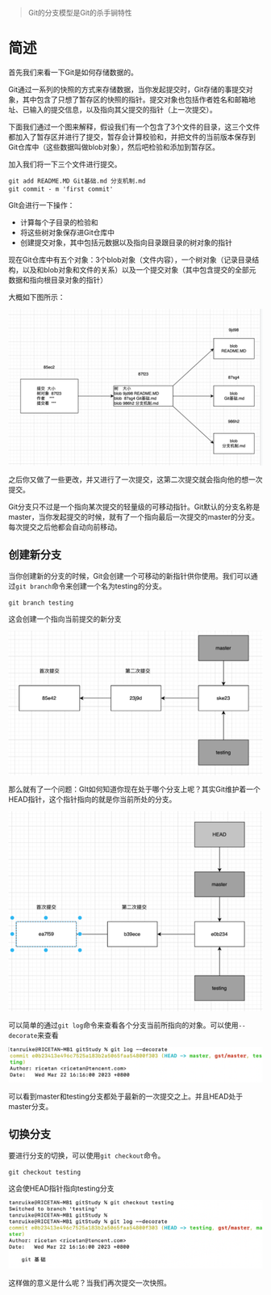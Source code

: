 > Git的分支模型是Git的杀手锏特性



# 简述

首先我们来看一下Git是如何存储数据的。

Git通过一系列的快照的方式来存储数据，当你发起提交时，Git存储的事提交对象，其中包含了只想了暂存区的快照的指针。提交对象也包括作者姓名和邮箱地址、已输入的提交信息，以及指向其父提交的指针（上一次提交）。

下面我们通过一个图来解释，假设我们有一个包含了3个文件的目录，这三个文件都加入了暂存区并进行了提交，暂存会计算校验和，并把文件的当前版本保存到Git仓库中（这些数据叫做blob对象），然后吧检验和添加到暂存区。

加入我们将一下三个文件进行提交。

```
git add README.MD Git基础.md 分支机制.md
git commit - m 'first commit'
```

GIt会进行一下操作：

- 计算每个子目录的检验和
- 将这些树对象保存进Git仓库中
- 创建提交对象，其中包括元数据以及指向目录跟目录的树对象的指针

现在Git仓库中有五个对象：3个blob对象（文件内容），一个树对象（记录目录结构，以及和blob对象和文件的关系）以及一个提交对象（其中包含提交的全部元数据和指向根目录对象的指针）

大概如下图所示：

![image-20230401120259900](./images/image-20230401120259900.png)

之后你又做了一些更改，并又进行了一次提交，这第二次提交就会指向他的想一次提交。



Git分支只不过是一个指向某次提交的轻量级的可移动指针。Git默认的分支名称是master，当你发起提交的时候，就有了一个指向最后一次提交的master的分支。每次提交之后他都会自动向前移动。

## 创建新分支

当你创建新的分支的时候，Git会创建一个可移动的新指针供你使用。我们可以通过`git branch`命令来创建一个名为testing的分支。

`git branch testing`

这会创建一个指向当前提交的新分支

![image-20230401135331349](./images/image-20230401135331349.png)

那么就有了一个问题：GIt如何知道你现在处于哪个分支上呢？其实Git维护着一个HEAD指针，这个指针指向的就是你当前所处的分支。

![image-20230401135934696](./images/image-20230401135934696.png)

可以简单的通过`git log`命令来查看各个分支当前所指向的对象。可以使用`--decorate`来查看

![image-20230401135721123](./images/image-20230401135721123.png)

可以看到master和testing分支都处于最新的一次提交之上。并且HEAD处于master分支。

## 切换分支

要进行分支的切换，可以使用`git checkout`命令。

`git checkout testing`

这会使HEAD指针指向testing分支

![image-20230401140152674](./images/image-20230401140152674.png)

这样做的意义是什么呢？当我们再次提交一次快照。
